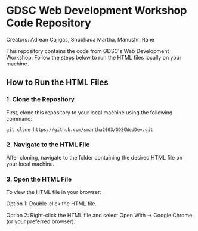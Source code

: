 # GDSC Web Development Workshop Code Repository

Creators: Adrean Cajigas, Shubhada Martha, Manushri Rane

This repository contains the code from GDSC's Web Development Workshop. Follow the steps below to run the HTML files locally on your machine.

## How to Run the HTML Files

### 1. Clone the Repository
First, clone this repository to your local machine using the following command:

```
git clone https://github.com/smartha2003/GDSCWedDev.git
```

### 2. Navigate to the HTML File
After cloning, navigate to the folder containing the desired HTML file on your local machine.

### 3. Open the HTML File
To view the HTML file in your browser:

Option 1: Double-click the HTML file.

Option 2: Right-click the HTML file and select Open With → Google Chrome (or your preferred browser).
